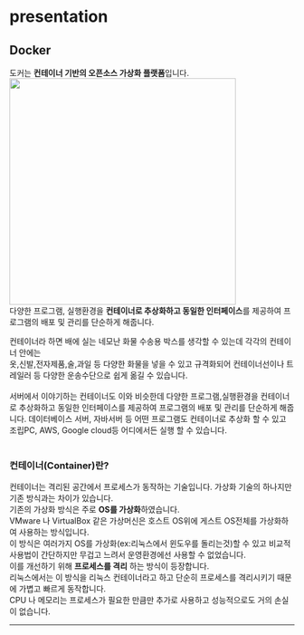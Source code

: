 # presentation
## Docker
도커는 **컨테이너 기반의 오픈소스 가상화 플랫폼**입니다.<br>
<img src = "https://subicura.com/assets/article_images/2017-01-19-docker-guide-for-beginners-1/docker-logo.png" width ="400px" height="400px"><br>
다양한 프로그램, 실행환경을 **컨테이너로 추상화하고 동일한 인터페이스**를 제공하여 프로그램의 배포 및 관리를 단순하게 해줍니다.<br>

컨테이너라 하면 배에 실는 네모난 화물 수송용 박스를 생각할 수 있는데 각각의 컨테이너 안에는<br>
옷,신발,전자제품,술,과일 등 다양한 화물을 넣을 수 있고 규격화되어 컨테이너선이나 트레일러 등 다양한 운송수단으로 쉽게 옮길 수 있습니다.<br><br>
서버에서 이야기하는 컨테이너도 이와 비슷한데 다양한 프로그램,실행환경을 컨테이너로 추상화하고 동일한 인터페이스를 제공하여 프로그램의 배포 및 관리를 단순하게 해줍니다.
데이터베이스 서버, 자바서버 등 어떤 프로그램도 컨테이너로 추상화 할 수 있고 조립PC, AWS, Google cloud등 어디에서든 실행 할 수 있습니다.<br>
<br>
### 컨테이너(Container)란?
컨테이너는 격리된 공간에서 프로세스가 동작하는 기술입니다. 가상화 기술의 하나지만 기존 방식과는 차이가 있습니다.<br>
기존의 가상화 방식은 주로 **OS를 가상화**하였습니다.<br>
VMware 나 VirtualBox 같은 가상머신은 호스트 OS위에 게스트 OS전체를 가상화하여 사용하는 방식입니다. <br>
이 방식은 여러가지 OS를 가상화(ex:리눅스에서 윈도우를 돌리는것)할 수 있고 비교적 사용법이 간단하지만 무겁고 느려서 운영환경에선 사용할 수 없었습니다.<br>
이를 개선하기 위해 **프로세스를 격리** 하는 방식이 등장합니다.<br>
리눅스에서는 이 방식을 리눅스 컨테이너라고 하고 단순히 프로세스를 격리시키기 때문에 가볍고 빠르게 동작합니다.<br>
CPU 나 메모리는 프로세스가 필요한 만큼만 추가로 사용하고 성능적으로도 거의 손실이 없습니다.<br>
<hr>


